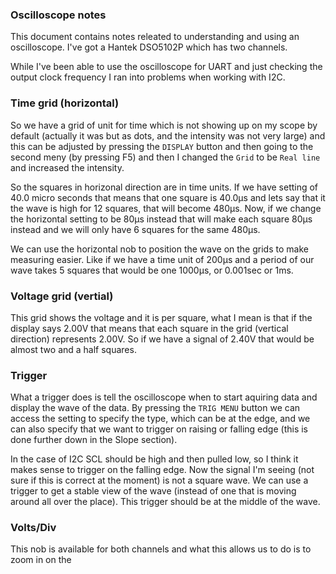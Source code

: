 ### Oscilloscope notes
This document contains notes releated to understanding and using an
oscilloscope. I've got a Hantek DSO5102P which has two channels.

While I've been able to use the oscilloscope for UART and just checking the
output clock frequency I ran into problems when working with I2C.

### Time grid (horizontal)
So we have a grid of unit for time which is not showing up on my scope by
default (actually it was but as dots, and the intensity was not very large) and
this can be adjusted by pressing the `DISPLAY` button and then going to the
second meny (by pressing F5) and then I changed the `Grid` to be `Real line` and
increased the intensity.

So the squares in horizonal direction are in time units. If we have setting of
40.0 micro seconds that means that one square is 40.0µs and lets say that it the
wave is high for 12 squares, that will become 480µs. Now, if we change the
horizontal setting to be 80µs instead that will make each square 80µs instead
and we will only have 6 squares for the same 480µs. 

We can use the horizontal nob to position the wave on the grids to make
measuring easier. Like if we have a time unit of 200µs and a period of our wave
takes 5 squares that would be one 1000µs, or 0.001sec or 1ms.

### Voltage grid (vertial)
This grid shows the voltage and it is per square, what I mean is that if the
display says 2.00V that means that each square in the grid (vertical direction)
represents 2.00V. So if we have a signal of 2.40V that would be almost two and
a half squares.

### Trigger
What a trigger does is tell the oscilloscope when to start aquiring data and
display the wave of the data. By pressing the `TRIG MENU` button we can access
the setting to specify the type, which can be at the edge, and we can also
specify that we want to trigger on raising or falling edge (this is done further
down in the Slope section).

In the case of I2C SCL should be high and then pulled low, so I think it makes
sense to trigger on the falling edge.
Now the signal I'm seeing (not sure if this is correct at the moment) is not
a square wave. We can use a trigger to get a stable view of the wave (instead
of one that is moving around all over the place). This trigger should be at
the middle of the wave.

### Volts/Div
This nob is available for both channels and what this allows us to do is to
zoom in on the 


